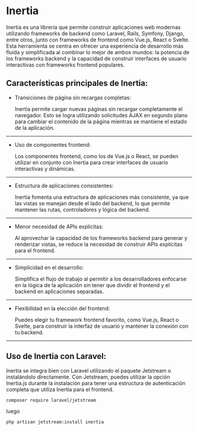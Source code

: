 # Inertia

Inertia es una librería que permite construir aplicaciones web modernas utilizando frameworks de backend como Laravel, Rails, Symfony, Django, entre otros, junto con frameworks de frontend como Vue.js, React o Svelte. Esta herramienta se centra en ofrecer una experiencia de desarrollo más fluida y simplificada al combinar lo mejor de ambos mundos: la potencia de los frameworks backend y la capacidad de construir interfaces de usuario interactivas con frameworks frontend populares.

## Características principales de Inertia:

- Transiciones de página sin recargas completas:

  Inertia permite cargar nuevas páginas sin recargar completamente el navegador. Esto se logra utilizando solicitudes AJAX en segundo plano para cambiar el contenido de la página mientras se mantiene el estado de la aplicación.

---

- Uso de componentes frontend:

  Los componentes frontend, como los de Vue.js o React, se pueden utilizar en conjunto con Inertia para crear interfaces de usuario interactivas y dinámicas.

---

- Estructura de aplicaciones consistentes:

  Inertia fomenta una estructura de aplicaciones más consistente, ya que las vistas se manejan desde el lado del backend, lo que permite mantener las rutas, controladores y lógica del backend.

---

- Menor necesidad de APIs explícitas:

  Al aprovechar la capacidad de los frameworks backend para generar y renderizar vistas, se reduce la necesidad de construir APIs explícitas para el frontend.

---

- Simplicidad en el desarrollo:

  Simplifica el flujo de trabajo al permitir a los desarrolladores enfocarse en la lógica de la aplicación sin tener que dividir el frontend y el backend en aplicaciones separadas.

---

- Flexibilidad en la elección del frontend:

  Puedes elegir tu framework frontend favorito, como Vue.js, React o Svelte, para construir la interfaz de usuario y mantener la conexión con tu backend.

---

## Uso de Inertia con Laravel:

Inertia se integra bien con Laravel utilizando el paquete Jetstream o instalándolo directamente. Con Jetstream, puedes utilizar la opción Inertia.js durante la instalación para tener una estructura de autenticación completa que utiliza Inertia para el frontend.

```bash
composer require laravel/jetstream
```

luego

```bash
php artisan jetstream:install inertia
```
